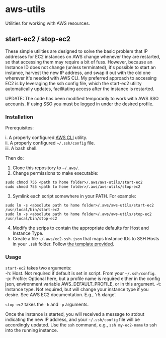 # aws-utils
Utilities for working with AWS resources.

## start-ec2 / stop-ec2

These simple utilities are designed to solve the basic problem that IP addresses for EC2 instances on AWS change whenever they are restarted, so that accessing them may require a bit of fuss. However, because an Instance ID does not change (unless terminated), it's possible to start an instance, harvest the new IP address, and swap it out with the old one wherever it's needed with AWS CLI. My preferred approach to accessing EC2 is by leveraging the ssh config file, which the start-ec2 utility automatically updates, facilitating access after the instance is restarted. 

UPDATE: The code has been modified temporarily to work witih AWS SSO accounts. If using SSO you must be logged in under the desired profile.

### Installation 

Prerequisites: 

i. A properly configured [AWS CLI](https://aws.amazon.com/cli/) utility.  
ii. A properly configured `~/.ssh/config` file.  
iii. A bash shell. 

Then do:  

1. Clone this repository to `~/.aws/`. 
2. Change permissions to make executable:
```
sudo chmod 755 <path to home folder>/.aws/aws-utils/start-ec2
sudo chmod 755 <path to home folder>/.aws/aws-utils/stop-ec2
```
3. Symlink each script somewhere in your PATH. For example: 
```
sudo ln -s <absolute path to home folder>/.aws/aws-utils/start-ec2 /usr/local/bin/start-ec2
sudo ln -s <absolute path to home folder>/.aws/aws-utils/stop-ec2 /usr/local/bin/stop-ec2
```
4. Modify the scrips to contain the appropriate defaults for Host and Instance Type. 
5. Create a file `~/.aws/ec2-ssh.json` that maps Instance IDs to SSH Hosts in your `.ssh` folder. Follow [the template provided](https://github.com/tfarkas86/aws-utils/blob/main/ec2-ssh.json). 
### Usage
`start-ec2` takes two arguments:  
  -h: Host. Not required if default is set in script. From your `~/.ssh/config`.  
  -p: Profile: Optional here, but a profile name is required either in the config json, environment variable AWS_DEFAULT_PROFILE, or in this argument. 
  -t: Instance type. Not required, but will change your instance type if you desire. See AWS EC2 documentation. E.g., 'r5.xlarge'.
  
 `stop-ec2` takes the `-h` and `-p` arguments.
 
Once the instance is started, you will received a message to stdout indicating the new IP address, and your `~/.ssh/config` file will be accordingly updated. Use the `ssh` command, e.g., `ssh my-ec2-name` to ssh into the running instance. 
